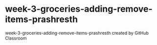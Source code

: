 # week-3-groceries-adding-remove-items-prashresth
week-3-groceries-adding-remove-items-prashresth created by GitHub Classroom
